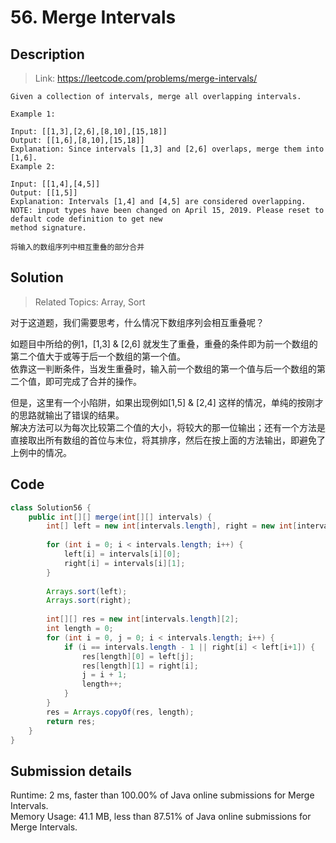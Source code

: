 # 56. Merge Intervals

## Description

> Link: https://leetcode.com/problems/merge-intervals/

```
Given a collection of intervals, merge all overlapping intervals.

Example 1:

Input: [[1,3],[2,6],[8,10],[15,18]]
Output: [[1,6],[8,10],[15,18]]
Explanation: Since intervals [1,3] and [2,6] overlaps, merge them into [1,6].
Example 2:

Input: [[1,4],[4,5]]
Output: [[1,5]]
Explanation: Intervals [1,4] and [4,5] are considered overlapping.
NOTE: input types have been changed on April 15, 2019. Please reset to default code definition to get new
method signature.

将输入的数组序列中相互重叠的部分合并

```


## Solution

> Related Topics: Array, Sort

对于这道题，我们需要思考，什么情况下数组序列会相互重叠呢？

如题目中所给的例1，[1,3] & [2,6] 就发生了重叠，重叠的条件即为前一个数组的第二个值大于或等于后一个数组的第一个值。<br>
依靠这一判断条件，当发生重叠时，输入前一个数组的第一个值与后一个数组的第二个值，即可完成了合并的操作。<br>

但是，这里有一个小陷阱，如果出现例如[1,5] & [2,4] 这样的情况，单纯的按刚才的思路就输出了错误的结果。<br>
解决方法可以为每次比较第二个值的大小，将较大的那一位输出；还有一个方法是直接取出所有数组的首位与末位，将其排序，然后在按上面的方法输出，即避免了上例中的情况。<br>

## Code

```java
class Solution56 {
    public int[][] merge(int[][] intervals) {
        int[] left = new int[intervals.length], right = new int[intervals.length];
        
        for (int i = 0; i < intervals.length; i++) {
            left[i] = intervals[i][0];
            right[i] = intervals[i][1];
        }
        
        Arrays.sort(left);
        Arrays.sort(right);
        
        int[][] res = new int[intervals.length][2];
        int length = 0;
        for (int i = 0, j = 0; i < intervals.length; i++) {
            if (i == intervals.length - 1 || right[i] < left[i+1]) {
                res[length][0] = left[j];
                res[length][1] = right[i];
                j = i + 1;
                length++;
            }
        }
        res = Arrays.copyOf(res, length);
        return res;
    }
}
```


## Submission details
Runtime: 2 ms, faster than 100.00% of Java online submissions for Merge Intervals.<br>
Memory Usage: 41.1 MB, less than 87.51% of Java online submissions for Merge Intervals.
